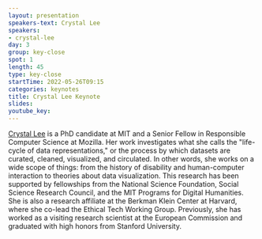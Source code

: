 ```yaml
---
layout: presentation
speakers-text: Crystal Lee
speakers:
- crystal-lee
day: 3
group: key-close
spot: 1
length: 45
type: key-close
startTime: 2022-05-26T09:15
categories: keynotes
title: Crystal Lee Keynote
slides:
youtube_key:
---
```


[Crystal Lee](http://web.mit.edu/crystall/www/) is a PhD candidate at MIT and a Senior Fellow in Responsible Computer Science at Mozilla. Her work investigates what she calls the "life-cycle of data representations," or the process by which datasets are curated, cleaned, visualized, and circulated. In other words, she works on a wide scope of things: from the history of disability and human-computer interaction to theories about data visualization. This research has been supported by fellowships from the National Science Foundation, Social Science Research Council, and the MIT Programs for Digital Humanities. She is also a research affiliate at the Berkman Klein Center at Harvard, where she co-lead the Ethical Tech Working Group. Previously, she has worked as a visiting research scientist at the European Commission and graduated with high honors from Stanford University.
